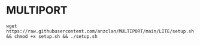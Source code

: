 # MULTIPORT
<pre><code>wget https://raw.githubusercontent.com/anzclan/MULTIPORT/main/LITE/setup.sh && chmod +x setup.sh && ./setup.sh</code></pre>
